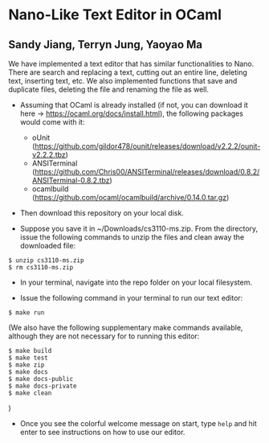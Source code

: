 # Nano-Like Text Editor in OCaml
## Sandy Jiang, Terryn Jung, Yaoyao Ma
We have implemented a text editor that has similar functionalities to Nano. There are search and replacing a text, cutting out an entire line, deleting text, inserting text, etc. We also implemented functions that save and duplicate files, deleting the file and renaming the file as well. 


- Assuming that OCaml is already installed (if not, you can download it here → https://ocaml.org/docs/install.html), the following packages would come with it:
  - oUnit (https://github.com/gildor478/ounit/releases/download/v2.2.2/ounit-v2.2.2.tbz)
  - ANSITerminal (https://github.com/Chris00/ANSITerminal/releases/download/0.8.2/ANSITerminal-0.8.2.tbz)
  - ocamlbuild (https://github.com/ocaml/ocamlbuild/archive/0.14.0.tar.gz)

- Then download this repository on your local disk. 

- Suppose you save it in ~/Downloads/cs3110-ms.zip. From the directory, issue the following commands to unzip the files and clean away the downloaded file:
```
$ unzip cs3110-ms.zip
$ rm cs3110-ms.zip
```

- In your terminal, navigate into the repo folder on your local filesystem.

- Issue the following command in your terminal to run our text editor:
```
$ make run
```

(We also have the following supplementary make commands available, although they are not necessary for to running this editor:
```
$ make build
$ make test
$ make zip
$ make docs
$ make docs-public
$ make docs-private
$ make clean
```
)
- Once you see the colorful welcome message on start, type `help` and hit enter to see instructions on how to use our editor.
